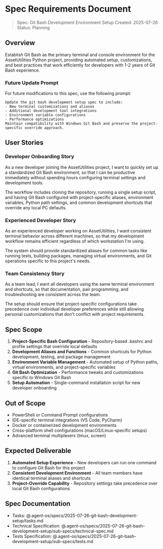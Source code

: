 # Spec Requirements Document

> Spec: Git Bash Development Environment Setup
> Created: 2025-07-26
> Status: Planning

## Overview

Establish Git Bash as the primary terminal and console environment for the AssetUtilities Python project, providing automated setup, customizations, and best practices that work efficiently for developers with 1-2 years of Git Bash experience.

### Future Update Prompt

For future modifications to this spec, use the following prompt:
```
Update the git bash development setup spec to include:
- New terminal customizations and aliases
- Additional development tool integrations
- Environment variable configurations
- Performance optimizations
Maintain compatibility with Windows Git Bash and preserve the project-specific override approach.
```

## User Stories

### Developer Onboarding Story

As a new developer joining the AssetUtilities project, I want to quickly set up a standardized Git Bash environment, so that I can be productive immediately without spending hours configuring terminal settings and development tools.

The workflow includes cloning the repository, running a single setup script, and having Git Bash configured with project-specific aliases, environment variables, Python path settings, and common development shortcuts that override any local PC defaults.

### Experienced Developer Story

As an experienced developer working on AssetUtilities, I want consistent terminal behavior across different machines, so that my development workflow remains efficient regardless of which workstation I'm using.

The system should provide standardized aliases for common tasks like running tests, building packages, managing virtual environments, and Git operations specific to this project's needs.

### Team Consistency Story

As a team lead, I want all developers using the same terminal environment and shortcuts, so that documentation, pair programming, and troubleshooting are consistent across the team.

The setup should ensure that project-specific configurations take precedence over individual developer preferences while still allowing personal customizations that don't conflict with project requirements.

## Spec Scope

1. **Project-Specific Bash Configuration** - Repository-based .bashrc and profile settings that override local defaults
2. **Development Aliases and Functions** - Common shortcuts for Python development, testing, and package management
3. **Environment Variable Management** - Automated setup of Python paths, virtual environments, and project-specific variables
4. **Git Bash Optimization** - Performance tweaks and customizations specific to Windows Git Bash
5. **Setup Automation** - Single-command installation script for new developer onboarding

## Out of Scope

- PowerShell or Command Prompt configurations
- IDE-specific terminal integrations (VS Code, PyCharm)
- Docker or containerized development environments
- Cross-platform shell configurations (macOS/Linux-specific setups)
- Advanced terminal multiplexers (tmux, screen)

## Expected Deliverable

1. **Automated Setup Experience** - New developers can run one command to configure Git Bash for this project
2. **Consistent Development Environment** - All team members have identical terminal aliases and shortcuts
3. **Project-Override Capability** - Repository settings take precedence over local Git Bash configurations

## Spec Documentation

- Tasks: @.agent-os/specs/2025-07-26-git-bash-development-setup/tasks.md
- Technical Specification: @.agent-os/specs/2025-07-26-git-bash-development-setup/sub-specs/technical-spec.md
- Tests Specification: @.agent-os/specs/2025-07-26-git-bash-development-setup/sub-specs/tests.md